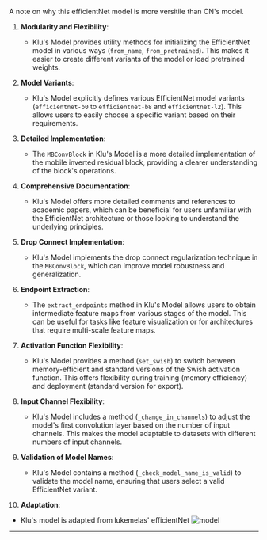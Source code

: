 A note on why this efficientNet model is more versitile than CN's model.

1. **Modularity and Flexibility**:
   - Klu's Model provides utility methods for initializing the EfficientNet model in various ways (`from_name`, `from_pretrained`). This makes it easier to create different variants of the model or load pretrained weights.

2. **Model Variants**:
   - Klu's Model explicitly defines various EfficientNet model variants (`efficientnet-b0` to `efficientnet-b8` and `efficientnet-l2`). This allows users to easily choose a specific variant based on their requirements.

3. **Detailed Implementation**:
   - The `MBConvBlock` in Klu's Model is a more detailed implementation of the mobile inverted residual block, providing a clearer understanding of the block's operations.

4. **Comprehensive Documentation**:
   - Klu's Model offers more detailed comments and references to academic papers, which can be beneficial for users unfamiliar with the EfficientNet architecture or those looking to understand the underlying principles.

5. **Drop Connect Implementation**:
   - Klu's Model implements the drop connect regularization technique in the `MBConvBlock`, which can improve model robustness and generalization.

6. **Endpoint Extraction**:
   - The `extract_endpoints` method in Klu's Model allows users to obtain intermediate feature maps from various stages of the model. This can be useful for tasks like feature visualization or for architectures that require multi-scale feature maps.

7. **Activation Function Flexibility**:
   - Klu's Model provides a method (`set_swish`) to switch between memory-efficient and standard versions of the Swish activation function. This offers flexibility during training (memory efficiency) and deployment (standard version for export).

8. **Input Channel Flexibility**:
   - Klu's Model includes a method (`_change_in_channels`) to adjust the model's first convolution layer based on the number of input channels. This makes the model adaptable to datasets with different numbers of input channels.

9. **Validation of Model Names**:
   - Klu's Model contains a method (`_check_model_name_is_valid`) to validate the model name, ensuring that users select a valid EfficientNet variant.

10. **Adaptation**:
   - Klu's model is adapted from lukemelas' efficientNet ![model](https://github.com/lukemelas/EfficientNet-PyTorch/tree/master/efficientnet_pytorch)
---
